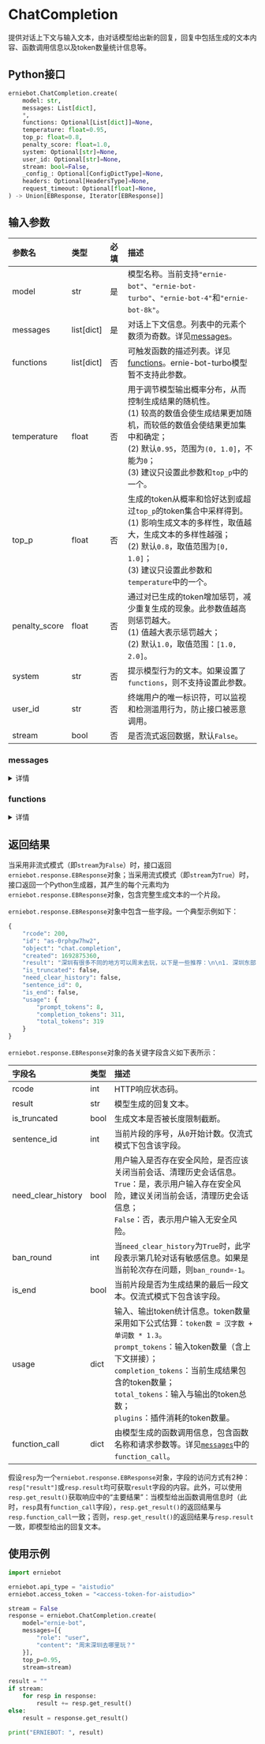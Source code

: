 # ChatCompletion

提供对话上下文与输入文本，由对话模型给出新的回复，回复中包括生成的文本内容、函数调用信息以及token数量统计信息等。

## Python接口

```{.py .copy}
erniebot.ChatCompletion.create(
    model: str,
    messages: List[dict],
    *,
    functions: Optional[List[dict]]=None,
    temperature: float=0.95,
    top_p: float=0.8,
    penalty_score: float=1.0,
    system: Optional[str]=None,
    user_id: Optional[str]=None,
    stream: bool=False,
    _config_: Optional[ConfigDictType]=None,
    headers: Optional[HeadersType]=None,
    request_timeout: Optional[float]=None,
) -> Union[EBResponse, Iterator[EBResponse]]
```

## 输入参数

| 参数名 | 类型 | 必填 | 描述 |
| :--- | :--- | :------- | :---- |
| model | str | 是 | 模型名称。当前支持`"ernie-bot"`、`"ernie-bot-turbo"`、`"ernie-bot-4"`和`"ernie-bot-8k"`。 |
| messages | list[dict] | 是 | 对话上下文信息。列表中的元素个数须为奇数。详见[messages](#messages)。 |
| functions | list[dict] | 否 | 可触发函数的描述列表。详见[functions](#functions)。ernie-bot-turbo模型暂不支持此参数。 |
| temperature | float | 否 | 用于调节模型输出概率分布，从而控制生成结果的随机性。 <br>(1) 较高的数值会使生成结果更加随机，而较低的数值会使结果更加集中和确定； <br>(2) 默认`0.95`，范围为`(0, 1.0]`，不能为`0`； <br>(3) 建议只设置此参数和`top_p`中的一个。 |
| top_p | float | 否 | 生成的token从概率和恰好达到或超过`top_p`的token集合中采样得到。 <br>(1) 影响生成文本的多样性，取值越大，生成文本的多样性越强； <br>(2) 默认`0.8`，取值范围为`[0, 1.0]`； <br>(3) 建议只设置此参数和`temperature`中的一个。 |
| penalty_score | float | 否 | 通过对已生成的token增加惩罚，减少重复生成的现象。此参数值越高则惩罚越大。 <br>(1) 值越大表示惩罚越大； <br>(2) 默认`1.0`，取值范围：`[1.0, 2.0]`。 |
| system | str | 否 | 提示模型行为的文本。如果设置了`functions`，则不支持设置此参数。 |
| user_id | str | 否 | 终端用户的唯一标识符，可以监视和检测滥用行为，防止接口被恶意调用。 |
| stream | bool | 否 | 是否流式返回数据，默认`False`。 |

### messages
<details>
<summary>详情</summary>

`messages`为一个Python list，其中每个元素为一个dict。在如下示例中，为了与模型进行多轮对话，我们将模型的回复结果插入到`messages`中再继续请求：

```{.py .copy}
[
    {
        "role": "user",
        "content": "你好啊"
    },
    {
        "role": "assistant",
        "content": "你好，我是文心一言"
    },
    {
        "role": "user",
        "content": "深圳周末去哪里玩好?"
    }
]
```

`messages`中的每个元素包含如下键值对：

| 键名 | 值类型 | 必填 | 值描述 |
|:--- | :---- | :--- | :---- |
| role | str | 是 | `"user"`表示用户，`"assistant"`表示对话助手，`"function"`表示函数。 |
| content | str or None | 是 | 当`role`不为`"function"`时，表示消息内容，必须设置此参数为非`None`值；当`role`为`"function"`时，表示函数响应参数，可以设置此参数为`None`。 |
| name | str | 否 | 消息的作者。当`role`为`"function"`时，此参数必填，且是`function_call`中的`name`。 |
| function_call | dict | 否 | 由模型生成的函数调用，包含函数名称和请求参数等。 |

`function_call`为一个Python dict，其中包含如下键值对：

| 键名 | 值类型 | 必填 | 值描述 |
|:--- | :---- | :--- | :---- |
| name | str | 是 | 函数名称。 |
| thoughts | str | 否 | 模型思考过程。 |
| arguments | str | 是 | 请求参数。 |

</details>

### functions
<details>
<summary>详情</summary>

`functions`为一个Python list，其中每个元素为一个dict。示例如下：

```{.py .copy}
[
    {
        "name": "get_current_temperature",
        "description": "获取指定城市的气温",
        "parameters": {
            "type": "object",
            "properties": {
                "location": {
                    "type": "string",
                    "description": "城市名称"
                },
                "unit": {
                    "type": "string",
                    "enum": [
                        "摄氏度",
                        "华氏度"
                    ]
                }
            },
            "required": [
                "location",
                "unit"
            ]
        },
        "responses": {
            "type": "object",
            "properties": {
                "temperature": {
                    "type": "integer",
                    "description": "城市气温"
                },
                "unit": {
                    "type": "string",
                    "enum": [
                        "摄氏度",
                        "华氏度"
                    ]
                }
            }
        }
    }
]
```

`functions`中的每个元素包含如下键值对：

| 键名 | 值类型 | 必填 | 值描述 |
|:--- | :---- | :--- | :---- |
| name | str | 是 | 函数名称。 |
| description | str | 是 | 对函数功能的描述。 |
| parameters | dict | 是 | 函数请求参数。采用[JSON Schema](https://json-schema.org/)格式。 |
| responses | dict | 否 | 函数响应参数。采用[JSON Schema](https://json-schema.org/)格式。 |
| examples | list[dict] | 否 | 函数调用示例。可提供与`messages`类似的对话上下文信息作为函数调用的例子。一个例子如下：`[{"role": "user", "content": "深圳市今天气温如何？"}, {"role": "assistant", "content": None, "function_call": {"name": "get_current_temperature", "arguments": "{"location":"深圳市","unit":"摄氏度"}"}}, {"role": "function", "name": "get_current_temperature", "content": "{"temperature":25,"unit":"摄氏度"}"}]`。 |
| plugin_id | str | 否 | 标记函数关联的插件，便于数据统计。 |

</details>

## 返回结果

当采用非流式模式（即`stream`为`False`）时，接口返回`erniebot.response.EBResponse`对象；当采用流式模式（即`stream`为`True`）时，接口返回一个Python生成器，其产生的每个元素均为`erniebot.response.EBResponse`对象，包含完整生成文本的一个片段。

`erniebot.response.EBResponse`对象中包含一些字段。一个典型示例如下：

```python
{
    "rcode": 200,
    "id": "as-0rphgw7hw2",
    "object": "chat.completion",
    "created": 1692875360,
    "result": "深圳有很多不同的地方可以周末去玩，以下是一些推荐：\n\n1. 深圳东部：深圳东部有着美丽的海滩和壮观的山脉，是进行户外活动和探险的好地方。你可以去大梅沙海滨公园、小梅沙海洋世界、南澳岛等地方。\n2. 深圳中心城区：这里有许多购物中心、美食街、夜市等，可以品尝各种美食，逛街购物。你也可以去世界之窗、深圳华侨城等主题公园。\n3. 深圳西部：深圳西部有许多历史文化名胜和自然风光，比如深圳大学城、蛇口海上世界、南山海岸城等。\n4. 深圳郊区：深圳郊区有许多农业观光园、水果采摘园等，可以体验农家乐和亲近大自然。你可以去光明农场、欢乐田园等地方。\n5. 深圳室内：如果你想在周末找一个室内活动，可以去深圳的博物馆、艺术馆、电影院等，欣赏文化展览或者观看电影。\n\n以上是一些深圳周末游的推荐，你可以根据自己的兴趣和时间来选择合适的地方。",
    "is_truncated": false,
    "need_clear_history": false,
    "sentence_id": 0,
    "is_end": false,
    "usage": {
        "prompt_tokens": 8,
        "completion_tokens": 311,
        "total_tokens": 319
    }
}
```

`erniebot.response.EBResponse`对象的各关键字段含义如下表所示：

| 字段名 | 类型 | 描述 |
| :--- | :---- | :---- |
| rcode | int | HTTP响应状态码。 |
| result | str | 模型生成的回复文本。 |
| is_truncated | bool | 生成文本是否被长度限制截断。 |
| sentence_id | int | 当前片段的序号，从`0`开始计数。仅流式模式下包含该字段。 |
| need_clear_history | bool | 用户输入是否存在安全风险，是否应该关闭当前会话、清理历史会话信息。 <br>`True`：是，表示用户输入存在安全风险，建议关闭当前会话，清理历史会话信息； <br>`False`：否，表示用户输入无安全风险。 |
| ban_round | int | 当`need_clear_history`为`True`时，此字段表示第几轮对话有敏感信息。如果是当前轮次存在问题，则`ban_round=-1`。 |
| is_end | bool | 当前片段是否为生成结果的最后一段文本。仅流式模式下包含该字段。 |
| usage | dict | 输入、输出token统计信息。token数量采用如下公式估算：`token数 = 汉字数 + 单词数 * 1.3`。 <br>`prompt_tokens`：输入token数量（含上下文拼接）； <br>`completion_tokens`：当前生成结果包含的token数量； <br>`total_tokens`：输入与输出的token总数； <br>`plugins`：插件消耗的token数量。 |
| function_call | dict | 由模型生成的函数调用信息，包含函数名称和请求参数等。详见[`messages`](#messages)中的`function_call`。 |

假设`resp`为一个`erniebot.response.EBResponse`对象，字段的访问方式有2种：`resp["result"]`或`resp.result`均可获取`result`字段的内容。此外，可以使用`resp.get_result()`获取响应中的“主要结果”：当模型给出函数调用信息时（此时，`resp`具有`function_call`字段），`resp.get_result()`的返回结果与`resp.function_call`一致；否则，`resp.get_result()`的返回结果与`resp.result`一致，即模型给出的回复文本。

## 使用示例

```{.py .copy}
import erniebot

erniebot.api_type = "aistudio"
erniebot.access_token = "<access-token-for-aistudio>"

stream = False
response = erniebot.ChatCompletion.create(
    model="ernie-bot",
    messages=[{
        "role": "user",
        "content": "周末深圳去哪里玩？"
    }],
    top_p=0.95,
    stream=stream)

result = ""
if stream:
    for resp in response:
        result += resp.get_result()
else:
    result = response.get_result()

print("ERNIEBOT: ", result)
```
